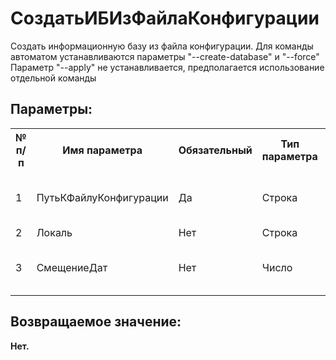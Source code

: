 ﻿
<h1>СоздатьИБИзФайлаКонфигурации</h1>
<p class="funcdesc">Создать информационную базу из файла конфигурации.
Для команды автоматом устанавливаются параметры "--create-database" и "--force"
Параметр "--apply" не устанавливается, предполагается использование отдельной команды<br /></p><h2>Параметры:</h2><table>
<tr>
  <th height="16" width="10%"><b>№ п/п</b></th>
  <th height="16" width="20%"><b>Имя параметра</b></th>
  <th height="16" width="10%"><b>Обязательный</b></th>
  <th height="16" width="20%"><b>Тип параметра</b></th>
  <th height="16" width="40%"><b>Описание</b></th>	
</tr><tr>
  <td >1</td>
  <td >ПутьКФайлуКонфигурации</td>
  <td >Да</td>
  <td >Строка</td>
  <td >Путь к файлу конфигурации информационной базы</td>	
</tr><tr>
  <td >2</td>
  <td >Локаль</td>
  <td >Нет</td>
  <td >Строка</td>
  <td >имя локали</td>	
</tr><tr>
  <td >3</td>
  <td >СмещениеДат</td>
  <td >Нет</td>
  <td >Число</td>
  <td >Смещение дат в годах (имеет смысл только для MSSQL)</td>	
</tr></table><h2>Возвращаемое значение:</h2>
<b>Нет. </b><br />
